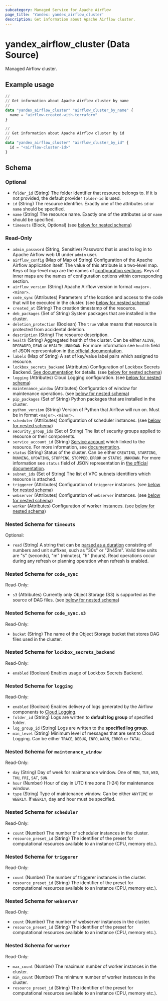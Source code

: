 ```yaml
---
subcategory: Managed Service for Apache Airflow
page_title: 'Yandex: yandex_airflow_cluster'
description: Get information about Apache Airflow cluster.
---
```


# yandex_airflow_cluster (Data Source)

Managed Airflow cluster.

## Example usage

```terraform
//
// Get information about Apache Airflow cluster by name
//
data "yandex_airflow_cluster" "airflow_cluster_by_name" {
  name = "airflow-created-with-terraform"
}

//
// Get information about Apache Airflow cluster by id
//
data "yandex_airflow_cluster" "airflow_cluster_by_id" {
  id = "<airflow-cluster-id>"
}
```

<!-- schema generated by tfplugindocs -->
## Schema

### Optional

- `folder_id` (String) The folder identifier that resource belongs to. If it is not provided, the default provider `folder-id` is used.
- `id` (String) The resource identifier. Exactly one of the attributes `id` or `name` should be specified.
- `name` (String) The resource name. Exactly one of the attributes `id` or `name` should be specified.
- `timeouts` (Block, Optional) (see [below for nested schema](#nestedblock--timeouts))

### Read-Only

- `admin_password` (String, Sensitive) Password that is used to log in to Apache Airflow web UI under `admin` user.
- `airflow_config` (Map of Map of String) Configuration of the Apache Airflow application itself. The value of this attribute is a two-level map. Keys of top-level map are the names of [configuration sections](https://airflow.apache.org/docs/apache-airflow/stable/configurations-ref.html#airflow-configuration-options). Keys of inner maps are the names of configuration options within corresponding section.
- `airflow_version` (String) Apache Airflow version in format `<major>.<minor>`.
- `code_sync` (Attributes) Parameters of the location and access to the code that will be executed in the cluster. (see [below for nested schema](#nestedatt--code_sync))
- `created_at` (String) The creation timestamp of the resource.
- `deb_packages` (Set of String) System packages that are installed in the cluster.
- `deletion_protection` (Boolean) The `true` value means that resource is protected from accidental deletion.
- `description` (String) The resource description.
- `health` (String) Aggregated health of the cluster. Can be either `ALIVE`, `DEGRADED`, `DEAD` or `HEALTH_UNKNOWN`. For more information see `health` field of JSON representation in [the official documentation](https://yandex.cloud/docs/managed-airflow/api-ref/Cluster/).
- `labels` (Map of String) A set of key/value label pairs which assigned to resource.
- `lockbox_secrets_backend` (Attributes) Configuration of Lockbox Secrets Backend. [See documentation](https://yandex.cloud/docs/managed-airflow/tutorials/lockbox-secrets-in-maf-cluster) for details. (see [below for nested schema](#nestedatt--lockbox_secrets_backend))
- `logging` (Attributes) Cloud Logging configuration. (see [below for nested schema](#nestedatt--logging))
- `maintenance_window` (Attributes) Configuration of window for maintenance operations. (see [below for nested schema](#nestedatt--maintenance_window))
- `pip_packages` (Set of String) Python packages that are installed in the cluster.
- `python_version` (String) Version of Python that Airflow will run on. Must be in format `<major>.<minor>`.
- `scheduler` (Attributes) Configuration of scheduler instances. (see [below for nested schema](#nestedatt--scheduler))
- `security_group_ids` (Set of String) The list of security groups applied to resource or their components.
- `service_account_id` (String) [Service account](https://yandex.cloud/docs/iam/concepts/users/service-accounts) which linked to the resource. For more information, see [documentation](https://yandex.cloud/docs/managed-airflow/concepts/impersonation).
- `status` (String) Status of the cluster. Can be either `CREATING`, `STARTING`, `RUNNING`, `UPDATING`, `STOPPING`, `STOPPED`, `ERROR` or `STATUS_UNKNOWN`. For more information see `status` field of JSON representation in [the official documentation](https://yandex.cloud/docs/managed-airflow/api-ref/Cluster/).
- `subnet_ids` (Set of String) The list of VPC subnets identifiers which resource is attached.
- `triggerer` (Attributes) Configuration of `triggerer` instances. (see [below for nested schema](#nestedatt--triggerer))
- `webserver` (Attributes) Configuration of `webserver` instances. (see [below for nested schema](#nestedatt--webserver))
- `worker` (Attributes) Configuration of worker instances. (see [below for nested schema](#nestedatt--worker))

<a id="nestedblock--timeouts"></a>
### Nested Schema for `timeouts`

Optional:

- `read` (String) A string that can be [parsed as a duration](https://pkg.go.dev/time#ParseDuration) consisting of numbers and unit suffixes, such as "30s" or "2h45m". Valid time units are "s" (seconds), "m" (minutes), "h" (hours). Read operations occur during any refresh or planning operation when refresh is enabled.


<a id="nestedatt--code_sync"></a>
### Nested Schema for `code_sync`

Read-Only:

- `s3` (Attributes) Currently only Object Storage (S3) is supported as the source of DAG files. (see [below for nested schema](#nestedatt--code_sync--s3))

<a id="nestedatt--code_sync--s3"></a>
### Nested Schema for `code_sync.s3`

Read-Only:

- `bucket` (String) The name of the Object Storage bucket that stores DAG files used in the cluster.



<a id="nestedatt--lockbox_secrets_backend"></a>
### Nested Schema for `lockbox_secrets_backend`

Read-Only:

- `enabled` (Boolean) Enables usage of Lockbox Secrets Backend.


<a id="nestedatt--logging"></a>
### Nested Schema for `logging`

Read-Only:

- `enabled` (Boolean) Enables delivery of logs generated by the Airflow components to [Cloud Logging](https://yandex.cloud/docs/logging/).
- `folder_id` (String) Logs are written to **default log group** of specified folder.
- `log_group_id` (String) Logs are written to the **specified log group**.
- `min_level` (String) Minimum level of messages that are sent to Cloud Logging. Can be either `TRACE`, `DEBUG`, `INFO`, `WARN`, `ERROR` or `FATAL`.


<a id="nestedatt--maintenance_window"></a>
### Nested Schema for `maintenance_window`

Read-Only:

- `day` (String) Day of week for maintenance window. One of `MON`, `TUE`, `WED`, `THU`, `FRI`, `SAT`, `SUN`.
- `hour` (Number) Hour of day in UTC time zone (1-24) for maintenance window.
- `type` (String) Type of maintenance window. Can be either `ANYTIME` or `WEEKLY`. If `WEEKLY`, day and hour must be specified.


<a id="nestedatt--scheduler"></a>
### Nested Schema for `scheduler`

Read-Only:

- `count` (Number) The number of scheduler instances in the cluster.
- `resource_preset_id` (String) The identifier of the preset for computational resources available to an instance (CPU, memory etc.).


<a id="nestedatt--triggerer"></a>
### Nested Schema for `triggerer`

Read-Only:

- `count` (Number) The number of triggerer instances in the cluster.
- `resource_preset_id` (String) The identifier of the preset for computational resources available to an instance (CPU, memory etc.).


<a id="nestedatt--webserver"></a>
### Nested Schema for `webserver`

Read-Only:

- `count` (Number) The number of webserver instances in the cluster.
- `resource_preset_id` (String) The identifier of the preset for computational resources available to an instance (CPU, memory etc.).


<a id="nestedatt--worker"></a>
### Nested Schema for `worker`

Read-Only:

- `max_count` (Number) The maximum number of worker instances in the cluster.
- `min_count` (Number) The minimum number of worker instances in the cluster.
- `resource_preset_id` (String) The identifier of the preset for computational resources available to an instance (CPU, memory etc.).
